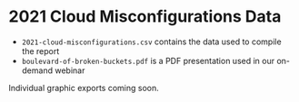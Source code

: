 # 2021 Cloud Misconfigurations Data

- `2021-cloud-misconfigurations.csv` contains the data used to compile the report
- `boulevard-of-broken-buckets.pdf` is a PDF presentation used in our on-demand webinar

Individual graphic exports coming soon.
